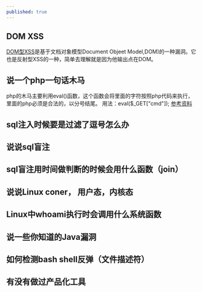 ```yaml
---
published: true
---
```

## DOM XSS
[DOM型XSS](https://www.jianshu.com/p/190dedd585f2)是基于文档对象模型Document Objeet Model,DOM)的一种漏洞。它也是反射型XSS的一种，简单去理解就是因为他输出点在DOM。


## 说一个php一句话木马
php的木马主要利用eval()函数，这个函数会将里面的字符按照php代码来执行，里面的php必须是合法的，以分号结尾。
用法：eval($_GET["cmd"]);
[参考资料](https://blog.csdn.net/u011650048/article/details/43268807)

## sql注入时候要是过滤了逗号怎么办

## 说说sql盲注

## sql盲注用时间做判断的时候会用什么函数（join）

## 说说Linux coner， 用户态，内核态


## Linux中whoami执行时会调用什么系统函数

## 说一些你知道的Java漏洞

## 如何检测bash shell反弹（文件描述符）

## 有没有做过产品化工具


